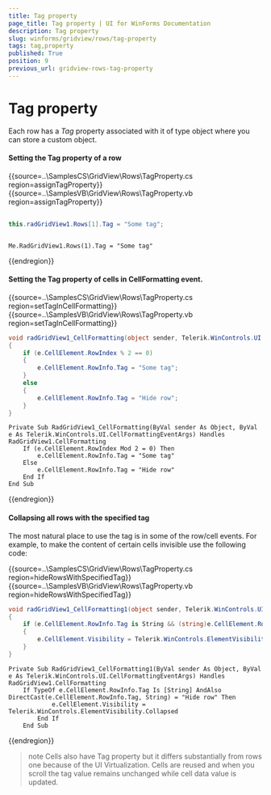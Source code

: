 ```yaml
---
title: Tag property
page_title: Tag property | UI for WinForms Documentation
description: Tag property
slug: winforms/gridview/rows/tag-property
tags: tag,property
published: True
position: 9
previous_url: gridview-rows-tag-property
---
```


# Tag property

Each row has a *Tag* property associated with it of type object where you can store a custom object.

#### Setting the Tag property of a row 

{{source=..\SamplesCS\GridView\Rows\TagProperty.cs region=assignTagProperty}} 
{{source=..\SamplesVB\GridView\Rows\TagProperty.vb region=assignTagProperty}} 

````C#
 
this.radGridView1.Rows[1].Tag = "Some tag";

````
````VB.NET
 
Me.RadGridView1.Rows(1).Tag = "Some tag"

````

{{endregion}}

#### Setting the Tag property of cells in CellFormatting event.

{{source=..\SamplesCS\GridView\Rows\TagProperty.cs region=setTagInCellFormatting}} 
{{source=..\SamplesVB\GridView\Rows\TagProperty.vb region=setTagInCellFormatting}} 

````C#
void radGridView1_CellFormatting(object sender, Telerik.WinControls.UI.CellFormattingEventArgs e)
{
    if (e.CellElement.RowIndex % 2 == 0)
    {
        e.CellElement.RowInfo.Tag = "Some tag";
    }
    else
    {
        e.CellElement.RowInfo.Tag = "Hide row";
    }
}

````
````VB.NET
Private Sub RadGridView1_CellFormatting(ByVal sender As Object, ByVal e As Telerik.WinControls.UI.CellFormattingEventArgs) Handles RadGridView1.CellFormatting
    If (e.CellElement.RowIndex Mod 2 = 0) Then
        e.CellElement.RowInfo.Tag = "Some tag"
    Else
        e.CellElement.RowInfo.Tag = "Hide row"
    End If
End Sub

````

{{endregion}} 

#### Collapsing all rows with the specified tag 

The most natural place to use the tag is in some of the row/cell events. For example, to make the content of certain cells invisible use the following code:

{{source=..\SamplesCS\GridView\Rows\TagProperty.cs region=hideRowsWithSpecifiedTag}} 
{{source=..\SamplesVB\GridView\Rows\TagProperty.vb region=hideRowsWithSpecifiedTag}} 

````C#
void radGridView1_CellFormatting1(object sender, Telerik.WinControls.UI.CellFormattingEventArgs e)
{
    if (e.CellElement.RowInfo.Tag is String && (string)e.CellElement.RowInfo.Tag == "Hide row")
    {
        e.CellElement.Visibility = Telerik.WinControls.ElementVisibility.Collapsed;
    }
}

````
````VB.NET
Private Sub RadGridView1_CellFormatting1(ByVal sender As Object, ByVal e As Telerik.WinControls.UI.CellFormattingEventArgs) Handles RadGridView1.CellFormatting
    If TypeOf e.CellElement.RowInfo.Tag Is [String] AndAlso DirectCast(e.CellElement.RowInfo.Tag, String) = "Hide row" Then
            e.CellElement.Visibility = Telerik.WinControls.ElementVisibility.Collapsed
        End If
    End Sub

````

{{endregion}}

>note Cells also have Tag property but it differs substantially from rows one because of the UI Virtualization. Cells are reused and when you scroll the tag value remains unchanged while cell data value is updated.
>

